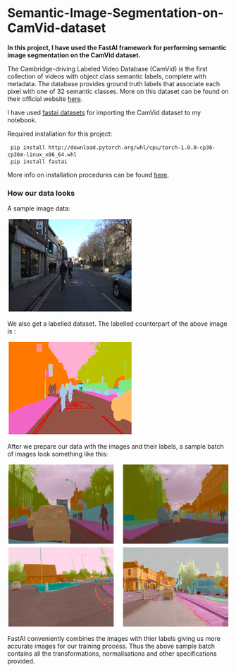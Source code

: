 # Semantic-Image-Segmentation-on-CamVid-dataset

**In this project, I have used the FastAI framework for performing semantic image segmentation on the CamVid dataset.**

The Cambridge-driving Labeled Video Database (CamVid) is the first collection of videos with object class semantic labels, complete with metadata. The database provides ground truth labels that associate each pixel with one of 32 semantic classes.
More on this dataset can be found on their official website [here](http://mi.eng.cam.ac.uk/research/projects/VideoRec/CamVid/).

I have used [fastai datasets](https://course.fast.ai/datasets) for importing the CamVid dataset to my notebook.

Required installation for this project:

```
 pip install http://download.pytorch.org/whl/cpu/torch-1.0.0-cp36-cp36m-linux_x86_64.whl
 pip install fastai
```
More info on installation procedures can be found [here](https://docs.fast.ai/install.html).

### How our data looks

A sample image data:

![sample image][logo]

[logo]: https://github.com/adityarc19/Semantic-Image-Segmentation-on-CamVid-dataset/blob/master/images/Screenshot%202020-07-14%20at%201.32.40%20AM.png

We also get a labelled dataset. The labelled counterpart of the above image is :

![label][l]

[l]: https://github.com/adityarc19/Semantic-Image-Segmentation-on-CamVid-dataset/blob/master/images/Screenshot%202020-07-14%20at%201.41.49%20AM.png

After we prepare our data with the images and their labels, a sample batch of images look something like this:

![data][lg]

[lg]: https://github.com/adityarc19/Semantic-Image-Segmentation-on-CamVid-dataset/blob/master/images/Screenshot%202020-07-14%20at%201.48.00%20AM.png

FastAI conveniently combines the images with thier labels giving us more accurate images for our training process. Thus the above sample batch contains all the transformations, normalisations and other specifications provided.








